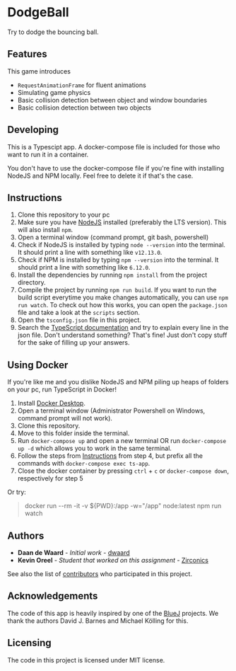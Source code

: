 # DodgeBall
Try to dodge the bouncing ball.

## Features

This game introduces
* `RequestAnimationFrame` for fluent animations
* Simulating game physics
* Basic collision detection between object and window boundaries
* Basic collision detection between two objects

## Developing

This is a Typescipt app. A docker-compose file is included for those who want 
to run it in a container.

You don't have to use the docker-compose file if you're fine with installing 
NodeJS and NPM locally. Feel free to delete it if that's the case.

## Instructions

1. Clone this repository to your pc
2. Make sure you have [NodeJS](https://nodejs.org/en/download/) installed 
(preferably the LTS version). This will also install `npm`.
3. Open a terminal window (command prompt, git bash, powershell)
4. Check if NodeJS is installed by typing `node --version` into the terminal. 
It should print a line with something like `v12.13.0`.
5. Check if NPM is installed by typing  `npm --version` into the terminal. It 
should print a line with something like `6.12.0`.
6. Install the dependencies by running `npm install` from the project directory.
7. Compile the project by running `npm run build`. If you want to run the build 
script everytime you make changes automatically, you can use `npm run watch`. 
To check out how this works, you can open the `package.json` file and take a 
look at the `scripts` section.
8. Open the `tsconfig.json` file in this project.
9. Search the [TypeScript documentation](https://www.typescriptlang.org/docs/home.html) 
and try to explain every line in the json file. Don't understand something? 
That's fine! Just don't copy stuff for the sake of filling up your answers.


## Using Docker 

If you're like me and you dislike NodeJS and NPM piling up heaps of folders on 
your pc, run TypeScript in Docker!

1. Install [Docker Desktop](https://www.docker.com/products/docker-desktop).
2. Open a terminal window (Administrator Powershell on Windows, command prompt 
will not work).
3. Clone this repository.
4. Move to this folder inside the terminal.
5. Run `docker-compose up` and open a new terminal OR run `docker-compose up -d` 
which allows you to work in the same terminal.
6. Follow the steps from [Instructions](#instructions) from step 4, but prefix 
all the commands with `docker-compose exec ts-app`.
7. Close the docker container by pressing `ctrl` + `c` or `docker-compose down`, 
respectively for step 5

Or try:
> docker run --rm -it -v ${PWD}:/app -w="/app" node:latest npm run watch

## Authors

* **Daan de Waard** - *Initial work* - [dwaard](https://github.com/dwaard)
* **Kevin Oreel** - *Student that worked on this assignment* - [Zirconics](https://github.com/Zirconics)

See also the list of [contributors](url-to-project-contributors-page) who 
participated in this project.

## Acknowledgements

The code of this app is heavily inspired by one of the [BlueJ](https://bluej.org/) 
projects. We thank the authors David J. Barnes and Michael Kölling for this.    


## Licensing

The code in this project is licensed under MIT license.
